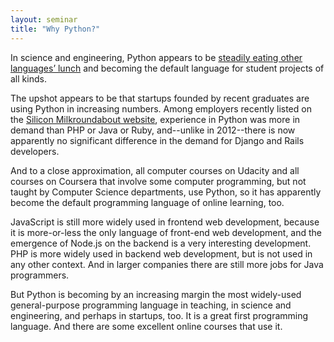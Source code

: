 ```yaml
---
layout: seminar
title: "Why Python?"
---
```

In science and engineering, Python appears to be [steadily eating other languages’ lunch](http://www.talyarkoni.org/blog/2013/11/18/the-homogenization-of-scientific-computing-or-why-python-is-steadily-eating-other-languages-lunch/) and becoming the default language for student projects of all kinds.

The upshot appears to be that startups founded by recent graduates are using Python in increasing numbers. Among employers recently listed on the [Silicon Milkroundabout website](http://siliconmilkroundabout.com/startups/), experience in Python was more in demand than PHP or Java or Ruby, and--unlike in 2012--there is now apparently no significant difference in the demand for Django and Rails developers.

And to a close approximation, all computer courses on Udacity and all courses on Coursera that involve some computer programming, but not taught by Computer Science departments, use Python, so it has apparently become the default programming language of online learning, too.

JavaScript is still more widely used in frontend web development, because it is more-or-less the only language of front-end web development, and the emergence of Node.js on the backend is a very interesting development. PHP is more widely used in backend web development, but is not used in any other context. And in larger companies there are still more jobs for Java programmers.

But Python is becoming by an increasing margin the most widely-used general-purpose programming language in teaching, in science and engineering, and perhaps in startups, too. It is a great first programming language. And there are some excellent online courses that use it.

